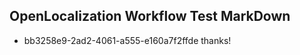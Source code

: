 ## OpenLocalization Workflow Test MarkDown
* bb3258e9-2ad2-4061-a555-e160a7f2ffde thanks!

<!--HONumber=Jul16_HO3-->


